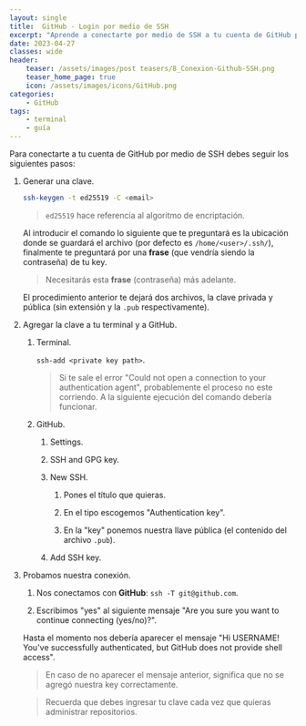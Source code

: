 ```yaml
---
layout: single
title:  GitHub - Login por medio de SSH
excerpt: "Aprende a conectarte por medio de SSH a tu cuenta de GitHub para administrar tus repositorios."
date: 2023-04-27
classes: wide
header:
    teaser: /assets/images/post teasers/8_Conexion-Github-SSH.png
    teaser_home_page: true
    icon: /assets/images/icons/GitHub.png
categories:
    - GitHub
tags:
    - terminal
    - guía
---
```


Para conectarte a tu cuenta de GitHub por medio de SSH debes seguir los siguientes pasos:

1. Generar una clave.

	```BASH
	ssh-keygen -t ed25519 -C <email>
	```

	> `ed25519` hace referencia al algoritmo de encriptación.

	Al introducir el comando lo siguiente que te preguntará es la ubicación donde se guardará el archivo (por defecto es `/home/<user>/.ssh/`), finalmente te preguntará por una **frase** (que vendría siendo la contraseña) de tu key.

	> Necesitarás esta **frase** (contraseña) más adelante.

	El procedimiento anterior te dejará dos archivos, la clave privada y pública (sin extensión y la `.pub` respectivamente).

2. Agregar la clave a tu terminal y a GitHub.

	1. Terminal.

		`ssh-add <private key path>`.

		> Si te sale el error "Could not open a connection to your authentication agent", probablemente el proceso no este corriendo. A la siguiente ejecución del comando debería funcionar.

	2. GitHub.

		1. Settings.

		2. SSH and GPG key.

		3. New SSH.

			1. Pones el título que quieras.

			2. En el tipo escogemos "Authentication key".

			3. En la "key" ponemos nuestra llave pública (el contenido del archivo `.pub`).

		4. Add SSH key.

3. Probamos nuestra conexión.

	1. Nos conectamos con **GitHub**: `ssh -T git@github.com`.

	2. Escribimos "yes" al siguiente mensaje "Are you sure you want to continue connecting (yes/no)?".

	Hasta el momento nos debería aparecer el mensaje "Hi USERNAME! You've successfully authenticated, but GitHub does not provide shell access".

	> En caso de no aparecer el mensaje anterior, significa que no se agregó nuestra key correctamente.

	> Recuerda que debes ingresar tu clave cada vez que quieras administrar repositorios.
